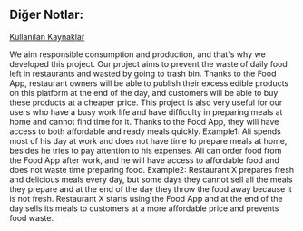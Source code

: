 
## **Diğer Notlar**:

[Kullanılan Kaynaklar](https://docs.google.com/document/d/1nk2WIbkH1VPYNPPQAuP-2tedcFpnEiIVouLpor-CM58/edit?usp=sharing)

We aim responsible consumption and production, and that's why we developed this project. Our project aims to prevent the waste of daily food left in restaurants and wasted by going to trash bin. Thanks to the Food App, restaurant owners will be able to publish their excess edible products on this platform at the end of the day, and customers will be able to buy these products at a cheaper price. This project is also very useful for our users who have a busy work life and have difficulty in preparing meals at home and cannot find time for it. Thanks to the Food App, they will  have access to both affordable and ready meals quickly.
Example1: Ali spends most of his day at work and does not have time to prepare meals at home, besides he tries to pay attention to his expenses. Ali can order food from the Food App after work, and he will have access to affordable food and does not waste time preparing food.
Example2: Restaurant X prepares fresh and delicious meals every day, but some days they cannot sell all the meals they prepare and at the end of the day they throw the food away because it is not fresh. Restaurant X starts using the Food App and at the end of the day sells its meals to customers at a more affordable price and prevents food waste.
